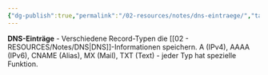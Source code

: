 ```yaml
---
{"dg-publish":true,"permalink":"/02-resources/notes/dns-eintraege/","tags":["dns/records","domain/konfiguration"],"noteIcon":"","updated":"2025-08-28T20:50:27.000+02:00"}
---
```



**DNS-Einträge** - Verschiedene Record-Typen die [[02 - RESOURCES/Notes/DNS\|DNS]]-Informationen speichern.
A (IPv4), AAAA (IPv6), CNAME (Alias), MX (Mail), TXT (Text) - jeder Typ hat spezielle Funktion.